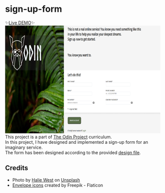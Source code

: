 # sign-up-form
✨[Live DEMO](https://elizabeth-github.github.io/sign-up-form/)✨   
<img src="https://github.com/Elizabeth-GitHub/sign-up-form/blob/main/images/form.png" alt="form screenshot" width="650" height="350">  
This project is a part of [The Odin Project](https://www.theodinproject.com/) curriculum.  
In this project, I have designed and implemented a sign-up form for an imaginary service.  
The form has been designed according to the provided [design file](./sign-up-form.png).
## Credits

- Photo by [Halie West](https://unsplash.com/@haliewestphoto?utm_source=unsplash&utm_medium=referral&utm_content=creditCopyText) on [Unsplash](https://unsplash.com/photos/25xggax4bSA?utm_source=unsplash&utm_medium=referral&utm_content=creditCopyText)
- [Envelope icons](https://www.flaticon.com/free-icons/envelope) created by Freepik - Flaticon
